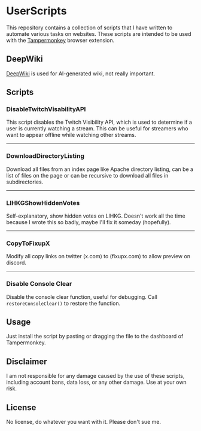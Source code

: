 # UserScripts

This repository contains a collection of scripts that I have written to automate various tasks on websites. These
scripts are intended to be used with the [Tampermonkey](https://www.tampermonkey.net/) browser extension.

## DeepWiki
[DeepWiki](https://deepwiki.com/iumix/UserScripts) is used for AI-generated wiki, not really important.

## Scripts

### DisableTwitchVisabilityAPI

This script disables the Twitch Visibility API, which is used to determine if a user is currently watching a stream.
This can be useful for streamers who want to appear offline while watching other streams.

---

### DownloadDirectoryListing

Download all files from an index page like Apache directory listing, can be a list of files on the page or can be
recursive to download all files in subdirectories.

---

### LIHKGShowHiddenVotes

Self-explanatory, show hidden votes on LIHKG. Doesn't work all the time because I wrote this so badly, maybe I'll fix it
someday (hopefully).

---

### CopyToFixupX
Modify all copy links on twitter (x.com) to (fixupx.com) to allow preview on discord.

---

### Disable Console Clear
Disable the console clear function, useful for debugging. Call `restoreConsoleClear()` to restore the function.

## Usage

Just install the script by pasting or dragging the file to the dashboard of Tampermonkey.

## Disclaimer

I am not responsible for any damage caused by the use of these scripts, including account bans, data loss, or any other
damage. Use at your own risk.

## License

No license, do whatever you want with it. Please don't sue me.
